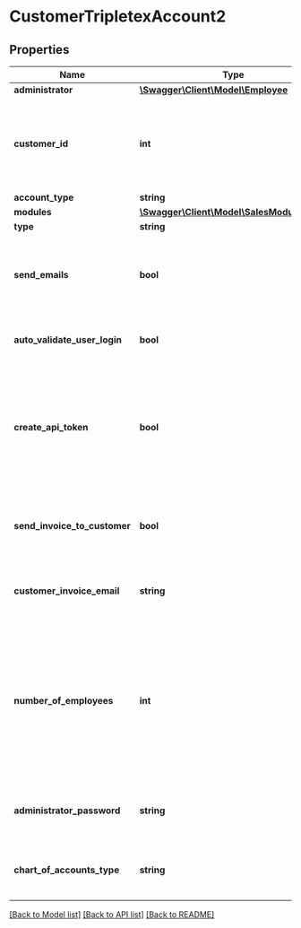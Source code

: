 # CustomerTripletexAccount2

## Properties
Name | Type | Description | Notes
------------ | ------------- | ------------- | -------------
**administrator** | [**\Swagger\Client\Model\Employee**](Employee.md) |  | [optional] 
**customer_id** | **int** | The customer id to an already created customer to create a Tripletex account for. | [optional] 
**account_type** | **string** |  | 
**modules** | [**\Swagger\Client\Model\SalesModuleDTO[]**](SalesModuleDTO.md) |  | 
**type** | **string** |  | 
**send_emails** | **bool** | Should the emails normally sent during creation be sent in this case? | [optional] [default to false]
**auto_validate_user_login** | **bool** | Should the user be automatically validated? | [optional] [default to false]
**create_api_token** | **bool** | Creates a token for the admin user. The accounting office could also use their tokens so you might not need this. | [optional] [default to false]
**send_invoice_to_customer** | **bool** | Should the invoices for this account be sent to the customer? | [optional] [default to false]
**customer_invoice_email** | **string** | The address to send the invoice to at the customer. | [optional] 
**number_of_employees** | **int** | The number of employees in the customer company. Is used for calculating prices and setting some default settings, i.e. approval settings for timesheet. | [optional] 
**administrator_password** | **string** | The password of the administrator user. | [optional] 
**chart_of_accounts_type** | **string** | The chart of accounts to use for the new company | [optional] 

[[Back to Model list]](../../README.md#documentation-for-models) [[Back to API list]](../../README.md#documentation-for-api-endpoints) [[Back to README]](../../README.md)

